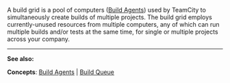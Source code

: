 [//]: # (title: Build Grid)
[//]: # (auxiliary-id: Build Grid)
A build grid is a pool of computers ([Build Agents](build-agent.md)) used by TeamCity to simultaneously create builds of multiple projects. 
The build grid employs currently\-unused resources from multiple computers, any of which can run multiple builds and/or tests at the same time, for single or multiple projects across your company. 

 __  __

__See also:__

__Concepts__: [Build Agents](build-agent.md) | [Build Queue](build-queue.md)
